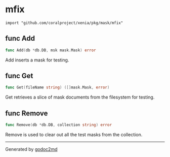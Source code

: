 
# mfix
    import "github.com/coralproject/xenia/pkg/mask/mfix"






## func Add
``` go
func Add(db *db.DB, msk mask.Mask) error
```
Add inserts a mask for testing.


## func Get
``` go
func Get(fileName string) ([]mask.Mask, error)
```
Get retrieves a slice of mask documents from the filesystem for testing.


## func Remove
``` go
func Remove(db *db.DB, collection string) error
```
Remove is used to clear out all the test masks from the collection.









- - -
Generated by [godoc2md](http://godoc.org/github.com/davecheney/godoc2md)